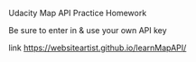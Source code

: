 Udacity Map API Practice Homework

Be sure to enter in & use your own API key

link https://websiteartist.github.io/learnMapAPI/